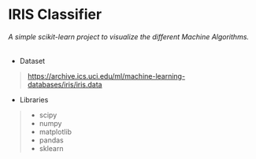 # IRIS Classifier

###### A simple scikit-learn project to visualize the different Machine Algorithms.

- Dataset
>https://archive.ics.uci.edu/ml/machine-learning-databases/iris/iris.data

- Libraries
> - scipy
> - numpy
> - matplotlib
> - pandas
> - sklearn

